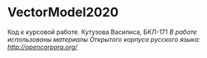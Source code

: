 # VectorModel2020
Код к курсовой работе.
Кутузова Василиса, БКЛ-171
_В работе использованы материалы Открытого корпуса русского языка: http://opencorpora.org/_
